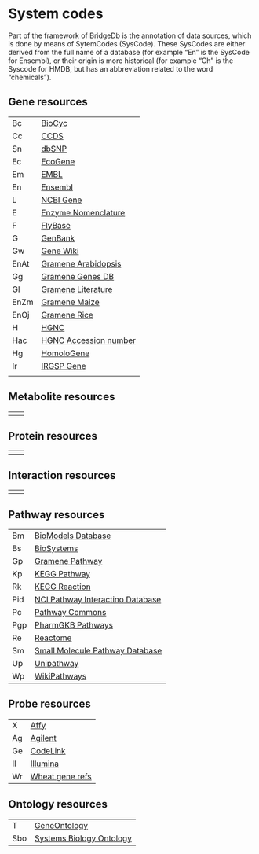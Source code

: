 # System codes

Part of the framework of BridgeDb is the annotation of data sources, which is done by means of SytemCodes (SysCode).
These SysCodes are either derived from the full name of  a database (for example “En” is the SysCode for Ensembl),
or their origin is more historical (for example “Ch” is the Syscode for HMDB, but has an abbreviation related
to the word “chemicals”).

## Gene resources

<table>
  <tr><td>Bc</td><td><a href="http://biocyc.org/">BioCyc</a></td></tr>
  <tr><td>Cc</td><td><a href="http://identifiers.org/ccds/">CCDS</a></td></tr>
  <tr><td>Sn</td><td><a href="http://www.ncbi.nlm.nih.gov/sites/entrez?db=snp">dbSNP</a></td></tr>
  <tr><td>Ec</td><td><a href="http://ecogene.org/">EcoGene</a></td></tr>
  <tr><td>Em</td><td><a href="http://www.ebi.ac.uk/embl/">EMBL</a></td></tr>
  <tr><td>En</td><td><a href="http://www.ensembl.org/">Ensembl</a></td></tr>
  <tr><td>L</td><td><a href="http://www.ncbi.nlm.nih.gov/gene">NCBI Gene</a></td></tr>
  <tr><td>E</td><td><a href="http://www.ebi.ac.uk/intenz/">Enzyme Nomenclature</a></td></tr>
  <tr><td>F</td><td><a href="http://flybase.org/">FlyBase</a></td></tr>
  <tr><td>G</td><td><a href="http://www.ncbi.nlm.nih.gov/genbank/">GenBank</a></td></tr>
  <tr><td>Gw</td><td><a href="http://en.wikipedia.org/wiki/Portal:Gene_Wiki">Gene Wiki</a></td></tr>
  <tr><td>EnAt</td><td><a href="http://www.gramene.org/">Gramene Arabidopsis</a></td></tr>
  <tr><td>Gg</td><td><a href="http://www.gramene.org/">Gramene Genes DB</a></td></tr>
  <tr><td>Gl</td><td><a href="http://www.gramene.org/">Gramene Literature</a></td></tr>
  <tr><td>EnZm</td><td><a href="http://www.ensembl.org/">Gramene Maize</a></td></tr>
  <tr><td>EnOj</td><td><a href="http://www.gramene.org/">Gramene Rice</a></td></tr>
  <tr><td>H</td><td><a href="http://www.genenames.org/">HGNC</a></td></tr>
  <tr><td>Hac</td><td><a href="http://www.genenames.org/">HGNC Accession number</a></td></tr>
  <tr><td>Hg</td><td><a href="http://www.ncbi.nlm.nih.gov/homologene/">HomoloGene</a></td></tr>
  <tr><td>Ir</td><td><a href="http://rgp.dna.affrc.go.jp/IRGSP/">IRGSP Gene</a></td></tr>
  <tr><td></td><td><a href=""></a></td></tr>
</table>

## Metabolite resources

<table>
  <tr><td></td><td><a href=""></a></td></tr>
</table>

## Protein resources

<table>
  <tr><td></td><td><a href=""></a></td></tr>
</table>

## Interaction resources

<table>
  <tr><td></td><td><a href=""></a></td></tr>
</table>

## Pathway resources
<table>
  <tr><td>Bm</td><td><a href="http://www.ebi.ac.uk/biomodels/">BioModels Database</a></td></tr>
  <tr><td>Bs</td><td><a href="http://www.ncbi.nlm.nih.gov/biosystems/">BioSystems</a></td></tr>
  <tr><td>Gp</td><td><a href="http://www.gramene.org/pathway">Gramene Pathway</a></td></tr>
  <tr><td>Kp</td><td><a href="http://www.genome.jp/kegg/pathway.html">KEGG Pathway</a></td></tr>
  <tr><td>Rk</td><td><a href="http://www.genome.jp/kegg/reaction/">KEGG Reaction</a></td></tr>
  <tr><td>Pid</td><td><a href="http://pid.nci.nih.gov/">NCI Pathway Interactino Database</a></td></tr>
  <tr><td>Pc</td><td><a href="http://www.pathwaycommons.org/pc/">Pathway Commons</a></td></tr>
  <tr><td>Pgp</td><td><a href="http://www.pharmgkb.org/">PharmGKB Pathways</a></td></tr>
  <tr><td>Re</td><td><a href="http://www.reactome.org/">Reactome</a></td></tr>
  <tr><td>Sm</td><td><a href="http://www.smpdb.ca/pathways">Small Molecule Pathway Database</a></td></tr>
  <tr><td>Up</td><td><a href="http://www.grenoble.prabi.fr/obiwarehouse/unipathway">Unipathway</a></td></tr>
  <tr><td>Wp</td><td><a href="https://wikipathways.org/">WikiPathways</a></td></tr>
</table>

## Probe resources

<table>
  <tr><td>X</td><td><a href="http://www.affymetrix.com/">Affy</a></td></tr>
  <tr><td>Ag</td><td><a href="http://agilent.com/">Agilent</a></td></tr>
  <tr><td>Ge</td><td><a href="http://www.appliedmicroarrays.com/">CodeLink</a></td></tr>
  <tr><td>Il</td><td><a href="http://www.illumina.com/">Illumina</a></td></tr>
  <tr><td>Wr</td><td><a href="http://wheat.pw.usda.gov/">Wheat gene refs</a></td></tr>
</table>


## Ontology resources

<table>
  <tr><td>T</td><td><a href="http://www.ebi.ac.uk/QuickGO/">GeneOntology</a></td></tr>
  <tr><td>Sbo</td><td><a href="http://www.ebi.ac.uk/sbo/">Systems Biology Ontology</a></td></tr>
</table>

<!--  <tr><td></td><td><a href=""></a></td></tr> -->

